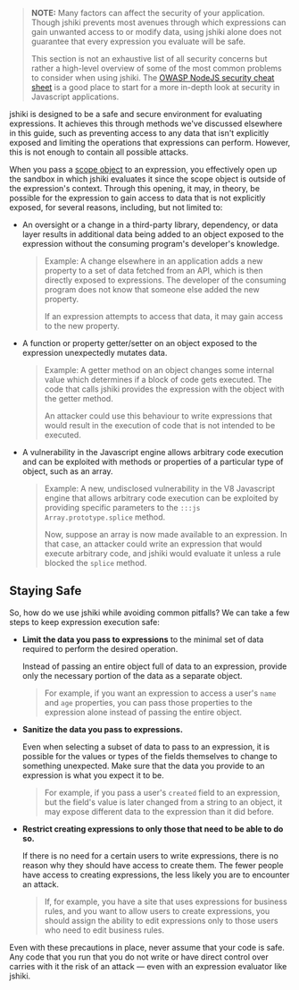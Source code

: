 > **NOTE:** Many factors can affect the security of your application. Though jshiki prevents most avenues through which expressions can gain unwanted access to or modify data, using jshiki alone does not guarantee that every expression you evaluate will be safe.
>
> This section is not an exhaustive list of all security concerns but rather a high-level overview of some of the most common problems to consider when using jshiki. The [OWASP NodeJS security cheat sheet] is a good place to start for a more in-depth look at security in Javascript applications.

jshiki is designed to be a safe and secure environment for evaluating expressions. It achieves this through methods we've discussed elsewhere in this guide, such as preventing access to any data that isn't explicitly exposed and limiting the operations that expressions can perform. However, this is not enough to contain all possible attacks.

When you pass a [scope object] to an expression, you effectively open up the sandbox in which jshiki evaluates it since the scope object is outside of the expression's context. Through this opening, it may, in theory, be possible for the expression to gain access to data that is not explicitly exposed, for several reasons, including, but not limited to:

- An oversight or a change in a third-party library, dependency, or data layer results in additional data being added to an object exposed to the expression without the consuming program's developer's knowledge.

    > Example: A change elsewhere in an application adds a new property to a set of data fetched from an API, which is then directly exposed to expressions. The developer of the consuming program does not know that someone else added the new property.
    >
    > If an expression attempts to access that data, it may gain access to the new property.

- A function or property getter/setter on an object exposed to the expression unexpectedly mutates data.

    > Example: A getter method on an object changes some internal value which determines if a block of code gets executed. The code that calls jshiki provides the expression with the object with the getter method.
    >
    > An attacker could use this behaviour to write expressions that would result in the execution of code that is not intended to be executed.

- A vulnerability in the Javascript engine allows arbitrary code execution and can be exploited with methods or properties of a particular type of object, such as an array.

    > Example: A new, undisclosed vulnerability in the V8 Javascript engine that allows arbitrary code execution can be exploited by providing specific parameters to the `:::js Array.prototype.splice` method.
    >
    > Now, suppose an array is now made available to an expression. In that case, an attacker could write an expression that would execute arbitrary code, and jshiki would evaluate it unless a rule blocked the `splice` method.

## Staying Safe

So, how do we use jshiki while avoiding common pitfalls? We can take a few steps to keep expression execution safe:

- **Limit the data you pass to expressions** to the minimal set of data required to perform the desired operation.

    Instead of passing an entire object full of data to an expression, provide only the necessary portion of the data as a separate object.

    > For example, if you want an expression to access a user's `name` and `age` properties, you can pass those properties to the expression alone instead of passing the entire object.

- **Sanitize the data you pass to expressions.**

    Even when selecting a subset of data to pass to an expression, it is possible for the values or types of the fields themselves to change to something unexpected. Make sure that the data you provide to an expression is what you expect it to be.

    > For example, if you pass a user's `created` field to an expression, but the field's value is later changed from a string to an object, it may expose different data to the expression than it did before.

- **Restrict creating expressions to only those that need to be able to do so.**

    If there is no need for a certain users to write expressions, there is no reason why they should have access to create them. The fewer people have access to creating expressions, the less likely you are to encounter an attack.

    > If, for example, you have a site that uses expressions for business rules, and you want to allow users to create expressions, you should assign the ability to edit expressions only to those users who need to edit business rules.

Even with these precautions in place, never assume that your code is safe. Any code that you run that you do not write or have direct control over carries with it the risk of an attack — even with an expression evaluator like jshiki.

[OWASP NodeJS security cheat sheet]: https://cheatsheetseries.owasp.org/cheatsheets/Nodejs_Security_Cheat_Sheet.html
[scope object]: accessing-data.md
